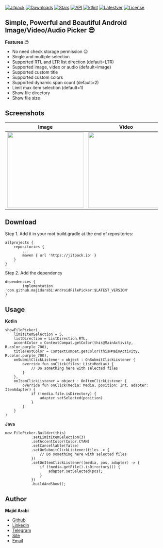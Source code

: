[![Jitpack](https://jitpack.io/v/MajidArabi/AndroidFilePicker.svg)](https://jitpack.io/#MajidArabi/AndroidFilePicker)
[![Downloads](https://jitpack.io/v/MajidArabi/androidfilepicker/month.svg)](https://jitpack.io/#MajidArabi/androidfilepicker)
[![Stars](https://img.shields.io/github/stars/MajidArabi/AndroidFilePicker)](https://github.com/MajidArabi/AndroidFilePicker/stargazers)
[![API](https://img.shields.io/badge/API-21%2B-blue.svg?style=flat)](https://android-arsenal.com/api?level=21)
[![ktlint](https://img.shields.io/badge/code%20style-%E2%9D%A4-FF4081.svg)](https://ktlint.github.io/)
[![Latestver](https://lv.binarybabel.org/catalog-api/gradle/latest.svg?v=7.2)](https://lv.binarybabel.org/catalog/gradle/latest)
[![License](https://img.shields.io/badge/license-Apache%202-4EB1BA.svg)](https://www.apache.org/licenses/LICENSE-2.0.html)

## Simple, Powerful and Beautiful Android Image/Video/Audio Picker 😎
**Features** 😍
 - No need check storage permission 😉
 - Single and multiple selection
 - Supported RTL and LTR list direction (default=LTR)
 - Supported image, video or audio (default=image)
 - Supported custom title
 - Supported custom colors
 - Supported dynamic span count (default=2)
 - Limit max item selection (default=1)
 - Show file directory
 - Show file size

## Screenshots

| Image | Video | Audio
|--|--|--|
| <img src="https://github.com/MajidArabi/FilePicker/blob/master/screenshots/image.png" width="250" /> | <img src="https://github.com/MajidArabi/FilePicker/blob/master/screenshots/video.png" width="250" /> | <img src="https://github.com/MajidArabi/FilePicker/blob/master/screenshots/audio.png" width="250" />

## Download

Step 1. Add it in your root build.gradle at the end of repositories:

	allprojects {
		repositories {
			...
			maven { url 'https://jitpack.io' }
		}
	}
  
Step 2. Add the dependency

	dependencies {
	        implementation 'com.github.majidarabi:AndroidFilePicker:$LATEST_VERSION'
	}

## Usage

**Kotlin**

	showFilePicker(
        limitItemSelection = 5,
        listDirection = ListDirection.RTL,
        accentColor = ContextCompat.getColor(this@MainActivity, R.color.purple_700),
        titleTextColor = ContextCompat.getColor(this@MainActivity, R.color.purple_700),
        onSubmitClickListener = object : OnSubmitClickListener {
            override fun onClick(files: List<Media>) {
                // Do something here with selected files
            }
        },
        onItemClickListener = object : OnItemClickListener {
            override fun onClick(media: Media, position: Int, adapter: ItemAdapter) {
                if (!media.file.isDirectory) {
                    adapter.setSelected(position)
                }
            }
        }
    )
	
**Java**
	
	new FilePicker.Builder(this)
                .setLimitItemSelection(3)
                .setAccentColor(Color.CYAN)
                .setCancellable(false)
                .setOnSubmitClickListener(files -> {
                    // Do something here with selected files
                })
                .setOnItemClickListener((media, pos, adapter) -> {
                    if (!media.getFile().isDirectory()) {
                        adapter.setSelected(pos);
                    }
                })
                .buildAndShow();

## Author

**Majid Arabi**
- [Github](https://github.com/MajidArabi)
- [Linkedin](https://www.linkedin.com/in/majid-arabi-673855129/)
- [Telegram](https://t.me/one_developer)
- [Site](http://one-developer.ir)
- [Email](mailto:majidarabi73@gmail.com)

